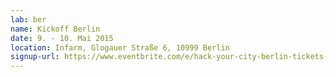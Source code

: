 ```yaml
---
lab: ber
name: Kickoff Berlin
date: 9. - 10. Mai 2015
location: Infarm, Glogauer Straße 6, 10999 Berlin
signup-url: https://www.eventbrite.com/e/hack-your-city-berlin-tickets-16216673507
---
```

